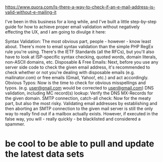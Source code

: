 https://www.quora.com/Is-there-a-way-to-check-if-an-e-mail-address-is-valid-without-e-mailing-it






 I've been in this business for a long while, and I've built a little step-by-step guide for how to achieve proper email validation without negatively effecting the UX, and I am going to divulge it here:

Syntax Validation: The most obvious part, people - however - know least about. There's more to email syntax validation than the simple PHP RegEx rule you're using. There's the IETF Standards (all the RFCs), but you'll also have to look at ISP-specific syntax checking, quoted words, domain literals, non-ASCII domains, etc.
Disposable & Free Emails: Next, before you use any server side code to check the given email address, it's recommended to check whether or not you're dealing with disposable emails (e.g. mailinator.com) or free emails (Gmail, Yahoo!, etc.) and act accordingly.
Obvious Typos: Now is the time to check for obvious misspellings and typos. (e.g. user@gnail.com would be corrected to user@gmail.com)
DNS validation, including MC record(s) lookup: Verify the DNS MX-Records for the given domain. 
SMTP connection, catch-all check: Now for the meaty part, but also the most risky. Validating email addresses by establishing and then aborting an SMTP connection to the given mail server is still the only way to really find out if a mailbox actually exists. However, if executed in the false way, you will - really quickly - be blacklisted and considered a spammer.






# be cool to be able to pull and update the latest data sets

